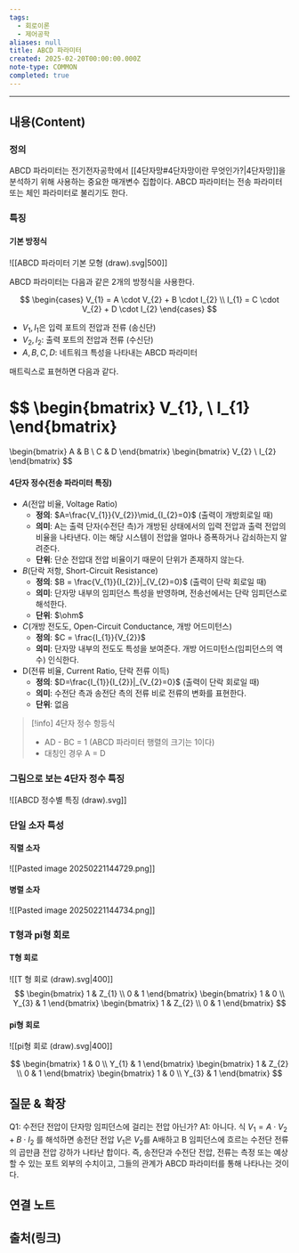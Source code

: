 ```yaml
---
tags:
  - 회로이론
  - 제어공학
aliases: null
title: ABCD 파라미터
created: 2025-02-20T00:00:00.000Z
note-type: COMMON
completed: true
---
```


---

## 내용(Content)

### 정의

ABCD 파라미터는 전기전자공학에서 [[4단자망#4단자망이란 무엇인가?|4단자망]]을 분석하기 위해 사용하는 중요한 매개변수 집합이다. ABCD 파라미터는 전송 파라미터 또는 체인 파라미터로 불리기도 한다.

### 특징

#### 기본 방정식

![[ABCD 파라미터 기본 모형 (draw).svg|500]]

ABCD 파라미터는 다음과 같은 2개의 방정식을 사용한다.

$$
\begin{cases}
V_{1} = A \cdot V_{2} +  B \cdot I_{2} \\
I_{1} = C \cdot V_{2} + D \cdot I_{2}
\end{cases}
$$

- $V_{1}, I_{1}$은 입력 포트의 전압과 전류 (송신단)
- $V_{2}, I_{2}$: 출력 포트의 전압과 전류 (수신단)
- $A,B,C,D$: 네트워크 특성을 나타내는 ABCD 파라미터

매트릭스로 표현하면 다음과 같다.

$$
\begin{bmatrix}
V_{1}, \\
I_{1}
\end{bmatrix}
=
\begin{bmatrix}
A & B \\
C & D
\end{bmatrix}
\begin{bmatrix}
V_{2} \\
I_{2}
\end{bmatrix}
$$


#### 4단자 정수(전송 파라미터 특징)

- $A$(전압 비율, Voltage Ratio)
	- **정의**: $A=\frac{V_{1}}{V_{2}}\mid_{I_{2}=0}$  (출력이 개방회로일 때)
	- **의미**: A는 출력 단자(수전단 측)가 개방된 상태에서의 입력 전압과 출력 전압의 비율을 나타낸다. 이는 해당 시스템이 전압을 얼마나 증폭하거나 감쇠하는지 알려준다.
	- **단위**: 단순 전압대 전압 비율이기 때문이 단위가 존재하지 않는다.
- $B$(단락 저항, Short-Circuit Resistance)
	- **정의**: $B = \frac{V_{1}}{I_{2}}|_{V_{2}=0}$ (출력이 단락 회로일 때)
	- **의미**: 단자망 내부의 임피던스 특성을 반영하며, 전송선에서는 단락 임피던스로 해석한다.
	- **단위**: $\ohm$
- $C$(개방 전도도, Open-Circuit Conductance, 개방 어드미턴스)
	- **정의**: $C = \frac{I_{1}}{V_{2}}$
	- **의미**: 단자망 내부의 전도도 특성을 보여준다. 개방 어드미턴스(임피던스의 역수) 인식한다.
- D(전류 비율, Current Ratio, 단락 전류 이득)
	- **정의**: $D=\frac{I_{1}}{I_{2}}|_{V_{2}=0}$ (출력이 단락 회로일 때)
	- **의미**: 수전단 측과 송전단 측의 전류 비로 전류의 변화를 표현한다.
	- **단위**: 없음

>[!info] 4단자 정수 항등식
>- AD - BC = 1 (ABCD 파라미터 행렬의 크기는 1이다)
>- 대칭인 경우 A = D

### 그림으로 보는 4단자 정수 특징

![[ABCD 정수별 특징 (draw).svg]]

### 단일 소자 특성

#### 직렬 소자

![[Pasted image 20250221144729.png]]

#### 병렬 소자

![[Pasted image 20250221144734.png]]

### T형과  pi형 회로

#### T형 회로

![[T 형 회로 (draw).svg|400]]
$$
\begin{bmatrix}
1 & Z_{1} \\
0 & 1
\end{bmatrix}
\begin{bmatrix}
1 & 0 \\
Y_{3} & 1
\end{bmatrix}
\begin{bmatrix}
1 & Z_{2} \\
0 & 1
\end{bmatrix}
$$

#### pi형 회로

![[pi형 회로 (draw).svg|400]]

$$
\begin{bmatrix}
1 & 0 \\
Y_{1} & 1
\end{bmatrix}
\begin{bmatrix}
1 & Z_{2} \\
0 & 1
\end{bmatrix}
\begin{bmatrix}
1 & 0 \\
Y_{3} & 1
\end{bmatrix}
$$


## 질문 & 확장

Q1: 수전단 전압이 단자망 임피던스에 걸리는 전압 아닌가?
A1: 아니다. 식 $V_{1} = A \cdot V_{2} + B \cdot I_{2}$ 를 해석하면 송전단 전압 $V_{1}$은 $V_{2}$를 A배하고 B 임피던스에 흐르는 수전단 전류의 곱만큼 전압 강하가 나타난 합이다. 즉, 송전단과 수전단 전압, 전류는 측정 또는 예상할 수 있는 포트 외부의 수치이고, 그들의 관계가 ABCD 파라미터를 통해 나타나는 것이다.

## 연결 노트

## 출처(링크)





